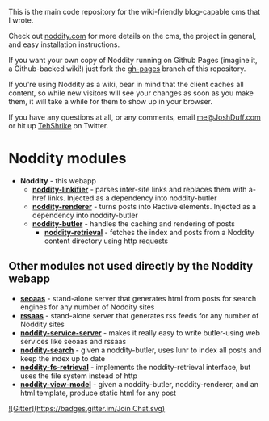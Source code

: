 This is the main code repository for the wiki-friendly blog-capable cms that I wrote.

Check out [noddity.com](http://noddity.com/) for more details on the cms, the project in general, and easy installation instructions.

If you want your own copy of Noddity running on Github Pages (imagine it, a Github-backed wiki!) just fork the [gh-pages](https://github.com/TehShrike/noddity/tree/gh-pages) branch of this repository.

If you're using Noddity as a wiki, bear in mind that the client caches all content, so while new visitors will see your changes as soon as you make them, it will take a while for them to show up in your browser.

If you have any questions at all, or any comments, email <me@JoshDuff.com> or hit up [TehShrike](https://twitter.com/TehShrike) on Twitter.

# Noddity modules

- **Noddity** - this webapp
	- **[noddity-linkifier](https://github.com/TehShrike/noddity-linkifier)** - parses inter-site links and replaces them with a-href links. Injected as a dependency into noddity-butler
	- **[noddity-renderer](https://github.com/TehShrike/noddity-renderer)** - turns posts into Ractive elements. Injected as a dependency into noddity-butler
	- **[noddity-butler](https://github.com/TehShrike/noddity-butler)** - handles the caching and rendering of posts
		- **[noddity-retrieval](https://github.com/TehShrike/noddity-retrieval)** - fetches the index and posts from a Noddity content directory using http requests

## Other modules not used directly by the Noddity webapp

- **[seoaas](https://github.com/TehShrike/seoaas)** - stand-alone server that generates html from posts for search engines for any number of Noddity sites
- **[rssaas](https://github.com/TehShrike/rssaas)** - stand-alone server that generates rss feeds for any number of Noddity sites
- **[noddity-service-server](https://github.com/TehShrike/noddity-service-server)** - makes it really easy to write butler-using web services like seoaas and rssaas
- **[noddity-search](https://github.com/TehShrike/noddity-search)** - given a noddity-butler, uses lunr to index all posts and keep the index up to date
- **[noddity-fs-retrieval](https://github.com/ArtskydJ/noddity-fs-retrieval)** - implements the noddity-retrieval interface, but uses the file system instead of http
- **[noddity-view-model](https://github.com/ArtskydJ/noddity-view-model)** - given a noddity-butler, noddity-renderer, and an html template, produce static html for any post


[![Gitter](https://badges.gitter.im/Join Chat.svg)](https://gitter.im/TehShrike/noddity)
